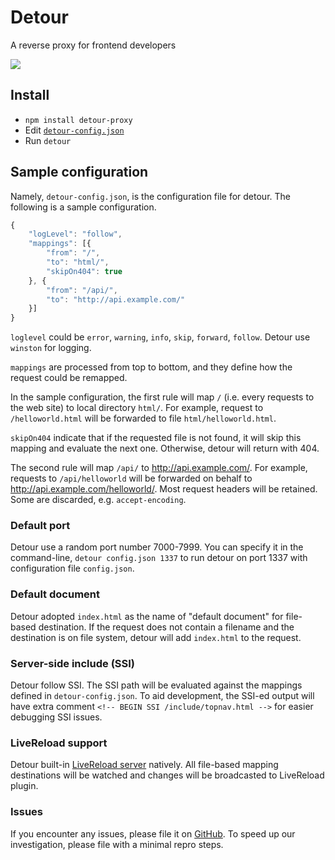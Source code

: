 # Detour
A reverse proxy for frontend developers

[<img src="https://travis-ci.org/candrholdings/async-linq.svg?branch=master" />](https://travis-ci.org/candrholdings/async-linq)

## Install
* `npm install detour-proxy`
* Edit [`detour-config.json`](detour-config.json)
* Run `detour`

## Sample configuration
Namely, `detour-config.json`, is the configuration file for detour. The following is a sample configuration.
```js
{
    "logLevel": "follow",
    "mappings": [{
        "from": "/",
        "to": "html/",
        "skipOn404": true
    }, {
        "from": "/api/",
        "to": "http://api.example.com/"
    }]
}
```

`loglevel` could be `error`, `warning`, `info`, `skip`, `forward`, `follow`. Detour use `winston` for logging.

`mappings` are processed from top to bottom, and they define how the request could be remapped.

In the sample configuration, the first rule will map `/` (i.e. every requests to the web site) to local directory `html/`. For example, request to `/helloworld.html` will be forwarded to file `html/helloworld.html`.

`skipOn404` indicate that if the requested file is not found, it will skip this mapping and evaluate the next one. Otherwise, detour will return with 404.

The second rule will map `/api/` to http://api.example.com/. For example, requests to `/api/helloworld` will be forwarded on behalf to http://api.example.com/helloworld/. Most request headers will be retained. Some are discarded, e.g. `accept-encoding`.

### Default port
Detour use a random port number 7000-7999. You can specify it in the command-line, `detour config.json 1337` to run detour on port 1337 with configuration file `config.json`.

### Default document
Detour adopted `index.html` as the name of "default document" for file-based destination. If the request does not contain a filename and the destination is on file system, detour will add `index.html` to the request.

### Server-side include (SSI)
Detour follow SSI. The SSI path will be evaluated against the mappings defined in `detour-config.json`. To aid development, the SSI-ed output will have extra comment `<!-- BEGIN SSI /include/topnav.html -->` for easier debugging SSI issues.

### LiveReload support
Detour built-in [LiveReload server](http://livereload.com/) natively. All file-based mapping destinations will be watched and changes will be broadcasted to LiveReload plugin.

### Issues
If you encounter any issues, please file it on [GitHub](issues). To speed up our investigation, please file with a minimal repro steps.
